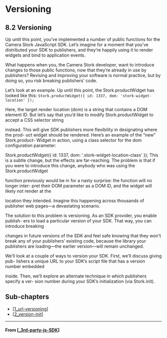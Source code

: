 # Versioning

## **8.2 Versioning**

Up until this point, you’ve implemented a number of public functions for the Camera
Stork JavaScript SDK. Let’s imagine for a moment that you’ve distributed your SDK to
publishers, and they’re happily using it to render widgets and bind to application
events.

What happens when you, the Camera Stork developer, want to introduce changes to those public functions, now that they’re already in use by publishers? Revising and improving your software is normal practice, but by doing so, you risk breaking publishers’ code.

Let’s look at an example. Up until this point, the Stork.productWidget has
looked like this: `Stork.productWidget({ id: 1337, dom: 'stork-widget-location' });`

Here, the target render location (dom) is a string that contains a DOM element ID. But
let’s say that you’d like to modify Stork.productWidget to accept a CSS selector string

instead. This will give SDK publishers more flexibility in designating where the prod-
uct widget should be rendered. Here’s an example of the “new” Stork.product-
Widget in action, using a class selector for the dom configuration parameter:

Stork.productWidget({ id: 1337, dom: '.stork-widget-location-class' });
This is a subtle change, but the effects are far-reaching. The problem is that if you
were to introduce this change, anybody who was using the Stork.productWidget

function previously would be in for a nasty surprise: the function will no longer inter-
pret their DOM parameter as a DOM ID, and the widget will likely not render at the

location they intended. Imagine this happening across thousands of publisher web
pages—a devastating scenario.

The solution to this problem is versioning. As an SDK provider, you enable publish-
ers to load a particular version of your SDK. That way, you can introduce breaking

changes in future versions of the SDK and feel safe knowing that they won’t break any
of your publishers’ existing code, because the library your publishers are loading—the
earlier version—will remain unchanged.

We’ll look at a couple of ways to version your SDK. First, we’ll discuss giving pub-
lishers a unique URL to your SDK’s script file that has a version number embedded

inside. Then, we’ll explore an alternate technique in which publishers specify a ver-
sion number during your SDK’s initialization (via Stork.init).

## **Sub-chapters**

- [[1_url-versioning]]
- [[2_version-init]]

---

#### From [[_3rd-party-js-SDK]]

[//begin]: # "Autogenerated link references for markdown compatibility"
[1_url-versioning]: 1_url-versioning "URL Versioning"
[2_version-init]: 2_version-init "Version Init"
[_3rd-party-js-SDK]: ../_3rd-party-js-SDK "8️⃣ 3rd Party JS SDK"
[//end]: # "Autogenerated link references"
